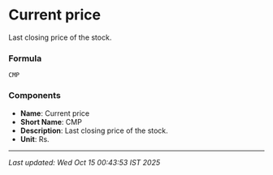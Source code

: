 # Current price
Last closing price of the stock.

### Formula
```text
CMP
```


### Components
- **Name**: Current price
- **Short Name**: CMP
- **Description**: Last closing price of the stock.
- **Unit**: Rs.

---
*Last updated: Wed Oct 15 00:43:53 IST 2025*
